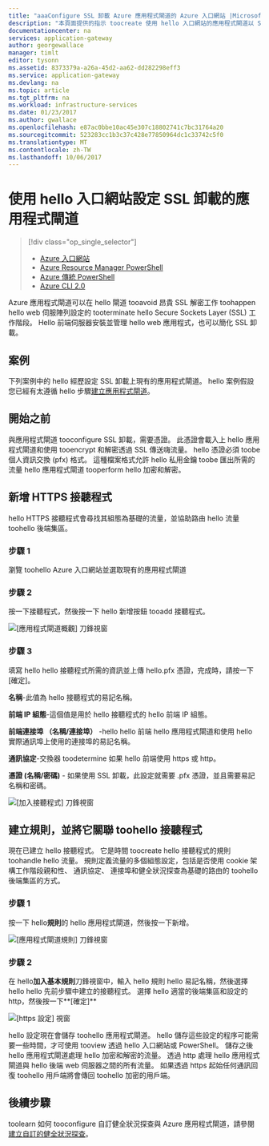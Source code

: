 ```yaml
---
title: "aaaConfigure SSL 卸載 Azure 應用程式閘道的 Azure 入口網站 |Microsoft 文件"
description: "本頁面提供的指示 toocreate 使用 hello 入口網站的應用程式閘道以 SSL 卸載"
documentationcenter: na
services: application-gateway
author: georgewallace
manager: timlt
editor: tysonn
ms.assetid: 8373379a-a26a-45d2-aa62-dd282298eff3
ms.service: application-gateway
ms.devlang: na
ms.topic: article
ms.tgt_pltfrm: na
ms.workload: infrastructure-services
ms.date: 01/23/2017
ms.author: gwallace
ms.openlocfilehash: e87ac0bbe10ac45e307c18802741c7bc31764a20
ms.sourcegitcommit: 523283cc1b3c37c428e77850964dc1c33742c5f0
ms.translationtype: MT
ms.contentlocale: zh-TW
ms.lasthandoff: 10/06/2017
---
```

# <a name="configure-an-application-gateway-for-ssl-offload-by-using-hello-portal"></a>使用 hello 入口網站設定 SSL 卸載的應用程式閘道

> [!div class="op_single_selector"]
> * [Azure 入口網站](application-gateway-ssl-portal.md)
> * [Azure Resource Manager PowerShell](application-gateway-ssl-arm.md)
> * [Azure 傳統 PowerShell](application-gateway-ssl.md)
> * [Azure CLI 2.0](application-gateway-ssl-cli.md)

Azure 應用程式閘道可以在 hello 閘道 tooavoid 昂貴 SSL 解密工作 toohappen hello web 伺服陣列設定的 tooterminate hello Secure Sockets Layer (SSL) 工作階段。 Hello 前端伺服器安裝並管理 hello web 應用程式，也可以簡化 SSL 卸載。

## <a name="scenario"></a>案例

下列案例中的 hello 經歷設定 SSL 卸載上現有的應用程式閘道。 hello 案例假設您已經有太遵循 hello 步驟[建立應用程式閘道](application-gateway-create-gateway-portal.md)。

## <a name="before-you-begin"></a>開始之前

與應用程式閘道 tooconfigure SSL 卸載，需要憑證。 此憑證會載入上 hello 應用程式閘道和使用 tooencrypt 和解密透過 SSL 傳送嗨流量。 hello 憑證必須 toobe 個人資訊交換 (pfx) 格式。 這種檔案格式允許 hello 私用金鑰 toobe 匯出所需的流量 hello 應用程式閘道 tooperform hello 加密和解密。

## <a name="add-an-https-listener"></a>新增 HTTPS 接聽程式

hello HTTPS 接聽程式會尋找其組態為基礎的流量，並協助路由 hello 流量 toohello 後端集區。

### <a name="step-1"></a>步驟 1

瀏覽 toohello Azure 入口網站並選取現有的應用程式閘道

### <a name="step-2"></a>步驟 2

按一下接聽程式，然後按一下 hello 新增按鈕 tooadd 接聽程式。

![[應用程式閘道概觀] 刀鋒視窗][1]

### <a name="step-3"></a>步驟 3

填寫 hello hello 接聽程式所需的資訊並上傳 hello.pfx 憑證，完成時，請按一下 [確定]。

**名稱**-此值為 hello 接聽程式的易記名稱。

**前端 IP 組態**-這個值是用於 hello 接聽程式的 hello 前端 IP 組態。

**前端連接埠 （名稱/連接埠）** -hello hello 前端 hello 應用程式閘道和使用 hello 實際通訊埠上使用的連接埠的易記名稱。

**通訊協定**-交換器 toodetermine 如果 hello 前端使用 https 或 http。

**憑證 (名稱/密碼)** - 如果使用 SSL 卸載，此設定就需要 .pfx 憑證，並且需要易記名稱和密碼。

![[加入接聽程式] 刀鋒視窗][2]

## <a name="create-a-rule-and-associate-it-toohello-listener"></a>建立規則，並將它關聯 toohello 接聽程式

現在已建立 hello 接聽程式。 它是時間 toocreate hello 接聽程式的規則 toohandle hello 流量。 規則定義流量的多個組態設定，包括是否使用 cookie 架構工作階段親和性、 通訊協定、 連接埠和健全狀況探查為基礎的路由的 toohello 後端集區的方式。

### <a name="step-1"></a>步驟 1

按一下 hello**規則**的 hello 應用程式閘道，然後按一下新增。

![[應用程式閘道規則] 刀鋒視窗][3]

### <a name="step-2"></a>步驟 2

在 hello**加入基本規則**刀鋒視窗中，輸入 hello 規則 hello 易記名稱，然後選擇 hello hello 先前步驟中建立的接聽程式。 選擇 hello 適當的後端集區和設定的 http，然後按一下**[確定]**

![[https 設定] 視窗][4]

hello 設定現在會儲存 toohello 應用程式閘道。 hello 儲存這些設定的程序可能需要一些時間，才可使用 tooview 透過 hello 入口網站或 PowerShell。 儲存之後 hello 應用程式閘道處理 hello 加密和解密的流量。 透過 http 處理 hello 應用程式閘道與 hello 後端 web 伺服器之間的所有流量。 如果透過 https 起始任何通訊回復 toohello 用戶端將會傳回 toohello 加密的用戶端。

## <a name="next-steps"></a>後續步驟

toolearn 如何 tooconfigure 自訂健全狀況探查與 Azure 應用程式閘道，請參閱[建立自訂的健全狀況探查](application-gateway-create-gateway-portal.md)。

[1]: ./media/application-gateway-ssl-portal/figure1.png
[2]: ./media/application-gateway-ssl-portal/figure2.png
[3]: ./media/application-gateway-ssl-portal/figure3.png
[4]: ./media/application-gateway-ssl-portal/figure4.png
